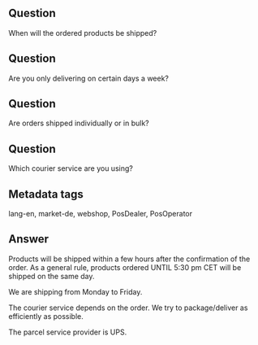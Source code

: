 ## Question
When will the ordered products be shipped?

## Question
Are you only delivering on certain days a week?

## Question
Are orders shipped individually or in bulk?

## Question
Which courier service are you using?

## Metadata tags
lang-en, market-de, webshop, PosDealer, PosOperator

## Answer

Products will be shipped within a few hours after the confirmation of the order. As a general rule, products ordered UNTIL 5:30 pm CET will be shipped on the same day.

We are shipping from Monday to Friday.

The courier service depends on the order. We try to package/deliver as efficiently as possible.

The parcel service provider is UPS.
